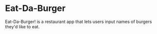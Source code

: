 # Eat-Da-Burger
Eat-Da-Burger! is a restaurant app that lets users input names of burgers they'd like to eat.
